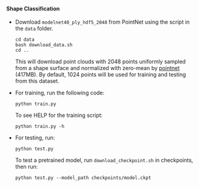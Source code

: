 #### Shape Classification
- Download `modelnet40_ply_hdf5_2048` from PointNet using the script in the `data` folder.
    ```
    cd data
    bash download_data.sh
    cd ..
    ```
  This will download point clouds with 2048 points uniformly sampled from a shape surface and normalized with zero-mean by [pointnet](https://github.com/charlesq34/pointnet) (417MB).
  By default, 1024 points will be used for training and testing from this dataset.
  
- For training, run the following code:
    
    ```
    python train.py
    ```
  To see HELP for the training script:
  
  ```
  python train.py -h
  ```
  
- For testing, run:

    ```
    python test.py
    ```
  To test a pretrained model, run `download_checkpoint.sh` in checkpoints, then run:
    ```
    python test.py --model_path checkpoints/model.ckpt
    ```
